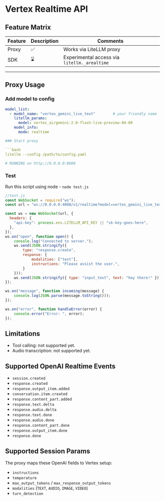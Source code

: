 # Vertex Realtime API

## Feature Matrix

| Feature | Description | Comments |
| --- | --- | --- |
| Proxy | ✅ | Works via LiteLLM proxy |
| SDK | ⌛️ | Experimental access via `litellm._arealtime` |

---

## Proxy Usage

### Add model to config

```yaml
model_list:
  - model_name: "vertex_gemini_live_text"        # your friendly name
    litellm_params:
      model: vertex_ai/gemini-2.0-flash-live-preview-04-09
    model_info:
      mode: realtime

### Start proxy 

```bash
litellm --config /path/to/config.yaml 

# RUNNING on http://0.0.0.0:8000
```

### Test 

Run this script using node - `node test.js`

```js
//test.js
const WebSocket = require("ws");
const url = "ws://0.0.0.0:4000/v1/realtime?model=vertex_gemini_live_text";

const ws = new WebSocket(url, {
  headers: {
    "api-key": process.env.LITELLM_API_KEY || "sk-key-goes-here",
  },
});
ws.on("open", function open() {
    console.log("Connected to server.");
    ws.send(JSON.stringify({
        type: "response.create",
        response: {
            modalities: ["text"],
            instructions: "Please assist the user.",
        }
    }));
    ws.send(JSON.stringify({ type: "input_text", text: "hey there!" }));
});

ws.on("message", function incoming(message) {
    console.log(JSON.parse(message.toString()));
});

ws.on("error", function handleError(error) {
    console.error("Error: ", error);
});
```

## Limitations 

- Tool calling: not supported yet.
- Audio transcription: not supported yet.

## Supported OpenAI Realtime Events

- `session.created`
- `response.created`
- `response.output_item.added`
- `conversation.item.created`
- `response.content_part.added`
- `response.text.delta`
- `response.audio.delta`
- `response.text.done`
- `response.audio.done`
- `response.content_part.done`
- `response.output_item.done`
- `response.done`

## Supported Session Params

The proxy maps these OpenAI fields to Vertex setup:
- `instructions`
- `temperature`
- `max_output_tokens` / `max_response_output_tokens`
- `modalities` (`TEXT`, `AUDIO`, `IMAGE`, `VIDEO`)
- `turn_detection`